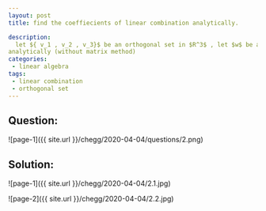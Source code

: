 ```yaml
---
layout: post
title: find the coeffiecients of linear combination analytically.

description: 
  let ${ v_1 , v_2 , v_3}$ be an orthogonal set in $R^3$ , let $w$ be any given vector in $R^3$ which is wrriten as linear combination of vectors ${ v_1 , v_2 , v_3}$. find coeffiecientsanalytically (without matrix method)
categories:
 - linear algebra
tags:
 - linear combination
 - orthogonal set
---
```



## Question:

![page-1]({{ site.url }}/chegg/2020-04-04/questions/2.png) 

## Solution:

![page-1]({{ site.url }}/chegg/2020-04-04/2.1.jpg) 

![page-2]({{ site.url }}/chegg/2020-04-04/2.2.jpg) 



